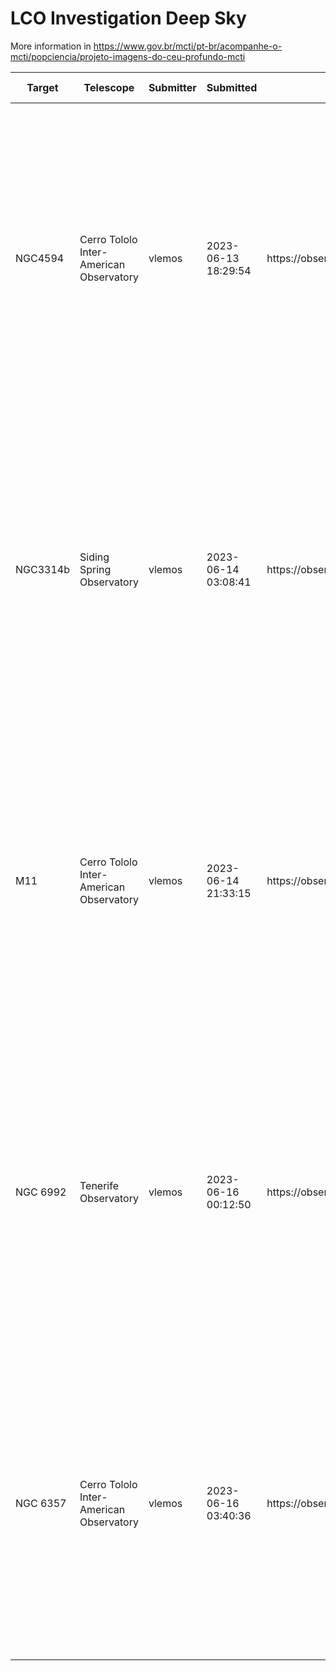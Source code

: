 # LCO Investigation Deep Sky

More information in https://www.gov.br/mcti/pt-br/acompanhe-o-mcti/popciencia/projeto-imagens-do-ceu-profundo-mcti
<table class="tg">
<thead>
  <tr>
    <th class="tg-0pky">Target</th>
    <th class="tg-0pky">Telescope</th>
    <th class="tg-0lax">Submitter</th>
    <th class="tg-0pky">Submitted</th>
    <th class="tg-0pky">Link</th>
    <th class="tg-0pky">Filter</th>
    <th class="tg-0pky">Expose T</th>
    <th class="tg-0pky">Params</th>
  </tr>
</thead>
<tbody>
  <tr>
    <td class="tg-0pky" rowspan="3">NGC4594</td>
    <td class="tg-0pky" rowspan="3">Cerro Tololo Inter-American Observatory</td>
    <td class="tg-0lax" rowspan="3">vlemos</td>
    <td class="tg-0pky" rowspan="3">2023-06-13 18:29:54<br></td>
    <td class="tg-0pky" rowspan="3">https://observe.lco.global/requests/3252579</td>
    <td class="tg-0pky"> rp</td>
    <td class="tg-0pky">220</td>
    <td class="tg-0pky">bin_x: 1, bin_y: 1, defocus: 0, offset_ra: 0, offset_dec: 0</td>
  </tr>
  <tr>
    <td class="tg-0pky">V</td>
    <td class="tg-0pky">220</td>
    <td class="tg-0pky">bin_x: 1, bin_y: 1, defocus: 0, offset_ra: 0, offset_dec: 0</td>
  </tr>
  <tr>
    <td class="tg-0pky"> B</td>
    <td class="tg-0pky">220</td>
    <td class="tg-0pky">bin_x: 1, bin_y: 1, defocus: 0, offset_ra: 0, offset_dec: 0</td>
  </tr>
  <tr>
    <td class="tg-0pky" rowspan="3">NGC3314b</td>
    <td class="tg-0pky" rowspan="3">Siding Spring Observatory</td>
    <td class="tg-0lax" rowspan="3">vlemos</td>
    <td class="tg-0pky" rowspan="3">2023-06-14 03:08:41</td>
    <td class="tg-0pky" rowspan="3">https://observe.lco.global/requests/3252894</td>
    <td class="tg-0pky">rp</td>
    <td class="tg-0pky">250</td>
    <td class="tg-rmlg">bin_x: 1, bin_y: 1, defocus: 0, offset_ra: 0, offset_dec: 0</td>
  </tr>
  <tr>
    <td class="tg-0pky">V</td>
    <td class="tg-0pky">250</td>
    <td class="tg-rmlg">bin_x: 1, bin_y: 1, defocus: 0, offset_ra: 0, offset_dec: 0</td>
  </tr>
  <tr>
    <td class="tg-0pky">B</td>
    <td class="tg-0pky">250</td>
    <td class="tg-rmlg">bin_x: 1, bin_y: 1, defocus: 0, offset_ra: 0, offset_dec: 0</td>
  </tr>
  <tr>
    <td class="tg-0pky" rowspan="3">M11</td>
    <td class="tg-0pky" rowspan="3">Cerro Tololo Inter-American Observatory</td>
    <td class="tg-0lax" rowspan="3">vlemos</td>
    <td class="tg-0pky" rowspan="3">2023-06-14 21:33:15</td>
    <td class="tg-0pky" rowspan="3">https://observe.lco.global/requests/3253512</td>
    <td class="tg-0pky">rp</td>
    <td class="tg-0pky">100</td>
    <td class="tg-0pky">bin_x: 1, bin_y: 1, defocus: 0, offset_ra: 0, offset_dec: 0</td>
  </tr>
  <tr>
    <td class="tg-0pky">V</td>
    <td class="tg-0pky">100</td>
    <td class="tg-0pky">bin_x: 1, bin_y: 1, defocus: 0, offset_ra: 0, offset_dec: 0</td>
  </tr>
  <tr>
    <td class="tg-0pky">B</td>
    <td class="tg-0pky">100</td>
    <td class="tg-0pky">bin_x: 1, bin_y: 1, defocus: 0, offset_ra: 0, offset_dec: 0</td>
  </tr>
  <tr>
    <td class="tg-0lax" rowspan="3">NGC 6992</td>
    <td class="tg-0lax" rowspan="3">Tenerife Observatory</td>
    <td class="tg-0lax" rowspan="3">vlemos</td>
    <td class="tg-0lax" rowspan="3">2023-06-16 00:12:50</td>
    <td class="tg-0lax" rowspan="3">https://observe.lco.global/requests/3254362</td>
    <td class="tg-0lax">rp</td>
    <td class="tg-0lax">150</td>
    <td class="tg-0lax">bin_x: 1, bin_y: 1, defocus: 0, offset_ra: 0, offset_dec: 0</td>
  </tr>
  <tr>
    <td class="tg-0lax">V</td>
    <td class="tg-0lax">150</td>
    <td class="tg-0lax">bin_x: 1, bin_y: 1, defocus: 0, offset_ra: 0, offset_dec: 0</td>
  </tr>
  <tr>
    <td class="tg-0lax">B</td>
    <td class="tg-0lax">150</td>
    <td class="tg-0lax">bin_x: 1, bin_y: 1, defocus: 0, offset_ra: 0, offset_dec: 0</td>
  </tr>
  <tr>
    <td class="tg-0lax" rowspan="3">NGC 6357</td>
    <td class="tg-0lax" rowspan="3">Cerro Tololo Inter-American Observatory</td>
    <td class="tg-0lax" rowspan="3">vlemos</td>
    <td class="tg-0lax" rowspan="3">2023-06-16 03:40:36</td>
    <td class="tg-0lax" rowspan="3">https://observe.lco.global/requests/3254496</td>
    <td class="tg-0lax">rp</td>
    <td class="tg-0lax">200</td>
    <td class="tg-0lax">bin_x: 1, bin_y: 1, defocus: 0, offset_ra: 0, offset_dec: 0</td>
  </tr>
  <tr>
    <td class="tg-0lax">V</td>
    <td class="tg-0lax">200</td>
    <td class="tg-0lax">bin_x: 1, bin_y: 1, defocus: 0, offset_ra: 0, offset_dec: 0</td>
  </tr>
  <tr>
    <td class="tg-0lax">B</td>
    <td class="tg-0lax">200</td>
    <td class="tg-0lax">bin_x: 1, bin_y: 1, defocus: 0, offset_ra: 0, offset_dec: 0</td>
  </tr>
</tbody>
</table>
